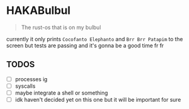 # HAKABulbul
> The rust-os that is on my bulbul

currently it only prints `Cocofanto Elephanto` and `Brr Brr Patapim` to the screen but tests are passing and it's gonna be a good time fr fr


## TODOS
- [ ] processes ig
- [ ] syscalls
- [ ] maybe integrate a shell or something
- [ ] idk haven't decided yet on this one but it will be important for sure